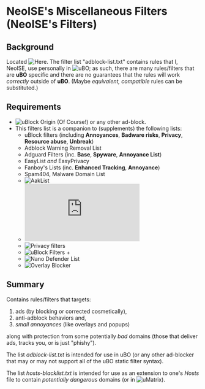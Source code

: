 # NeoISE's Miscellaneous Filters (NeoISE's Filters)

## Background
Located ![Here](https://github.com/NeoISE/adblist).
The filter list "adblock-list.txt" contains rules that I, NeoISE, use personally in ![uBO](https://github.com/gorhill/uBlock);
as such, there are many rules/filters that are **uBO** specific and there are no guarantees that the rules will work *correctly* outside of **uBO**.
(Maybe *equivalent, compatible* rules can be substituted.)

## Requirements
- ![uBlock Origin](https://github.com/gorhill/uBlock) (Of Course!) or any other ad-block.
- This filters list is a companion to (supplements) the following lists:
  * uBlock filters (including **Annoyances**, **Badware risks**, **Privacy**, **Resource abuse**, **Unbreak**)
  * Adblock Warning Removal List
  * Adguard Filters (inc. **Base**, **Spyware**, **Annoyance List**)
  * EasyList _and_ EasyPrivacy
  * Fanboy's Lists (inc. **Enhanced Tracking**, **Annoyance**)
  * Spam404, Malware Domain List
  * ![AakList](https://github.com/reek/anti-adblock-killer/)
  * ![Adware filters](https://easylist-downloads.adblockplus.org/adwarefilters.txt)
  * ![Privacy filters](https://github.com/metaphoricgirrafe/tracking-filters)
  * ![uBlock Filters +](https://github.com/IDKwhattoputhere/uBlock-Filters-Plus)
  * ![Nano Defender List](https://jspenguin2017.github.io/uBlockProtector)
  * ![Overlay Blocker](https://github.com/LordBadmintonofYorkshire/Overlay-Blocker)

## Summary
Contains rules/filters that targets:

1. ads (by blocking or corrected cosmetically),
2. anti-adblock behaviors and,
3. _small annoyances_ (like overlays and popups)

along with protection from some potentially _bad_ domains (those that deliver ads, tracks you, or is just "phishy").

The list *adblock-list.txt* is intended for use in uBO (or any other ad-blocker that may or may not support all of the uBO static filter syntax).

The list *hosts-blacklist.txt* is intended for use as an extension to one's *Hosts* file to contain *potentially dangerous* domains (or in ![uMatrix](https://github.com/gorhill/uMatrix)).
